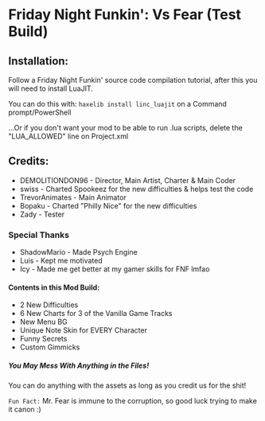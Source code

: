 # Friday Night Funkin': Vs Fear (Test Build)

## Installation:
Follow a Friday Night Funkin' source code compilation tutorial, after this you will need to install LuaJIT.

You can do this with: `haxelib install linc_luajit` on a Command prompt/PowerShell

...Or if you don't want your mod to be able to run .lua scripts, delete the "LUA_ALLOWED" line on Project.xml

## Credits:
* DEMOLITIONDON96 - Director, Main Artist, Charter & Main Coder
* swiss - Charted Spookeez for the new difficulties & helps test the code
* TrevorAnimates - Main Animator
* Bopaku - Charted "Philly Nice" for the new difficulties
* Zady - Tester

### Special Thanks
* ShadowMario - Made Psych Engine
* Luis - Kept me motivated
* Icy - Made me get better at my gamer skills for FNF lmfao

#### Contents in this Mod Build:
* 2 New Difficulties
* 6 New Charts for 3 of the Vanilla Game Tracks
* New Menu BG
* Unique Note Skin for EVERY Character
* Funny Secrets
* Custom Gimmicks

##### You May Mess With Anything in the Files!
You can do anything with the assets as long as you credit us for the shit!

`Fun Fact:` Mr. Fear is immune to the corruption, so good luck trying to make it canon :)
